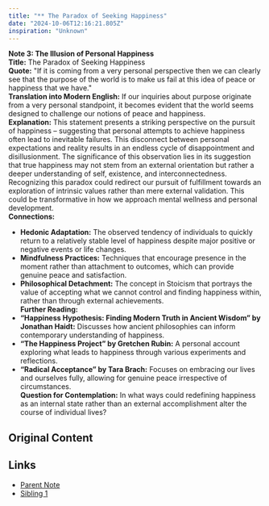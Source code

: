 ```yaml
---
title: "** The Paradox of Seeking Happiness"
date: "2024-10-06T12:16:21.805Z"
inspiration: "Unknown"
---
```


**Note 3: The Illusion of Personal Happiness**  
**Title:** The Paradox of Seeking Happiness  
**Quote:** "If it is coming from a very personal perspective then we can clearly see that the purpose of the world is to make us fail at this idea of peace or happiness that we have."  
**Translation into Modern English:** If our inquiries about purpose originate from a very personal standpoint, it becomes evident that the world seems designed to challenge our notions of peace and happiness.  
**Explanation:** This statement presents a striking perspective on the pursuit of happiness – suggesting that personal attempts to achieve happiness often lead to inevitable failures. This disconnect between personal expectations and reality results in an endless cycle of disappointment and disillusionment. The significance of this observation lies in its suggestion that true happiness may not stem from an external orientation but rather a deeper understanding of self, existence, and interconnectedness. Recognizing this paradox could redirect our pursuit of fulfillment towards an exploration of intrinsic values rather than mere external validation. This could be transformative in how we approach mental wellness and personal development.  
**Connections:**  
- **Hedonic Adaptation:** The observed tendency of individuals to quickly return to a relatively stable level of happiness despite major positive or negative events or life changes.  
- **Mindfulness Practices:** Techniques that encourage presence in the moment rather than attachment to outcomes, which can provide genuine peace and satisfaction.  
- **Philosophical Detachment:** The concept in Stoicism that portrays the value of accepting what we cannot control and finding happiness within, rather than through external achievements.  
**Further Reading:**  
- **“Happiness Hypothesis: Finding Modern Truth in Ancient Wisdom” by Jonathan Haidt:** Discusses how ancient philosophies can inform contemporary understanding of happiness.  
- **“The Happiness Project” by Gretchen Rubin:** A personal account exploring what leads to happiness through various experiments and reflections.  
- **“Radical Acceptance” by Tara Brach:** Focuses on embracing our lives and ourselves fully, allowing for genuine peace irrespective of circumstances.  
**Question for Contemplation:** In what ways could redefining happiness as an internal state rather than an external accomplishment alter the course of individual lives?



## Original Content



## Links

- [Parent Note](/parent-note.md)
- [Sibling 1](/zettel1.md)
